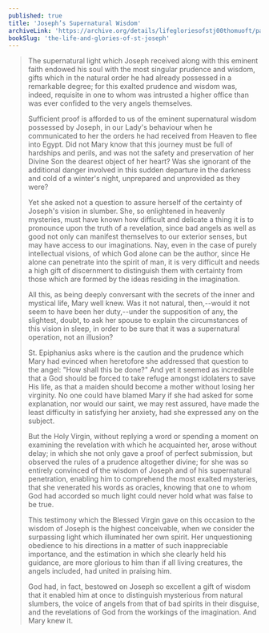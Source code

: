 ```yaml
---
published: true
title: 'Joseph’s Supernatural Wisdom'
archiveLink: 'https://archive.org/details/lifegloriesofstj00thomuoft/page/381?view=theater'
bookSlug: 'the-life-and-glories-of-st-joseph'
---
```


> The supernatural light which Joseph received along with this eminent faith endowed his soul with the most singular prudence and wisdom, gifts which in the natural order he had already possessed in a remarkable degree; for this exalted prudence and wisdom was, indeed, requisite in one to whom was intrusted a higher office than was ever confided to the very angels themselves.
>
> Sufficient proof is afforded to us of the eminent supernatural wisdom possessed by Joseph, in our Lady's behaviour when he communicated to her the orders he had received from Heaven to flee into Egypt. Did not Mary know that this journey must be full of hardships and perils, and was not the safety and preservation of her Divine Son the dearest object of her heart? Was she ignorant of the additional danger involved in this sudden departure in the darkness and cold of a winter's night, unprepared and unprovided as they were?
>
> Yet she asked not a question to assure herself of the certainty of Joseph's vision in slumber. She, so enlightened in heavenly mysteries, must have known how difficult and delicate a thing it is to pronounce upon the truth of a revelation, since bad angels as well as good not only can manifest themselves to our exterior senses, but may have access to our imaginations. Nay, even in the case of purely intellectual visions, of which God alone can be the author, since He alone can penetrate into the spirit of man, it is very difficult and needs a high gift of discernment to distinguish them with certainty from those which are formed by the ideas residing in the imagination.
>
> All this, as being deeply conversant with the secrets of the inner and mystical life, Mary well knew. Was it not natural, then,--would it not seem to have been her duty,--under the supposition of any, the slightest, doubt, to ask her spouse to explain the circumstances of this vision in sleep, in order to be sure that it was a supernatural operation, not an illusion?
>
> St. Epiphanius asks where is the caution and the prudence which Mary had evinced when heretofore she addressed that question to the angel: "How shall this be done?" And yet it seemed as incredible that a God should be forced to take refuge amongst idolaters to save His life, as that a maiden should become a mother without losing her virginity. No one could have blamed Mary if she had asked for some explanation, nor would our saint, we may rest assured, have made the least difficulty in satisfying her anxiety, had she expressed any on the subject.
>
> But the Holy Virgin, without replying a word or spending a moment on examining the revelation with which he acquainted her, arose without delay; in which she not only gave a proof of perfect submission, but observed the rules of a prudence altogether divine; for she was so entirely convinced of the wisdom of Joseph and of his supernatural penetration, enabling him to comprehend the most exalted mysteries, that she venerated his words as oracles, knowing that one to whom God had accorded so much light could never hold what was false to be true.
>
> This testimony which the Blessed Virgin gave on this occasion to the wisdom of Joseph is the highest conceivable, when we consider the surpassing light which illuminated her own spirit. Her unquestioning obedience to his directions in a matter of such inappreciable importance, and the estimation in which she clearly held his guidance, are more glorious to him than if all living creatures, the angels included, had united in praising him.
>
> God had, in fact, bestowed on Joseph so excellent a gift of wisdom that it enabled him at once to distinguish mysterious from natural slumbers, the voice of angels from that of bad spirits in their disguise, and the revelations of God from the workings of the imagination. And Mary knew it.
